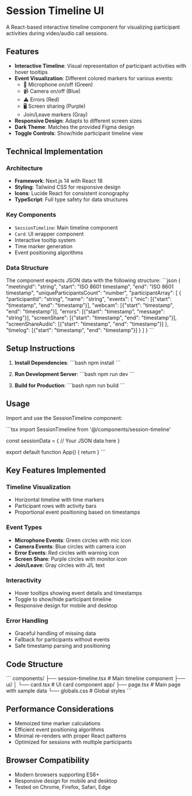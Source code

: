 # Session Timeline UI

A React-based interactive timeline component for visualizing participant activities during video/audio call sessions.

## Features

- **Interactive Timeline**: Visual representation of participant activities with hover tooltips
- **Event Visualization**: Different colored markers for various events:
  - 🎤 Microphone on/off (Green)
  - 📹 Camera on/off (Blue)
  - ⚠️ Errors (Red)
  - 🖥️ Screen sharing (Purple)
  - Join/Leave markers (Gray)
- **Responsive Design**: Adapts to different screen sizes
- **Dark Theme**: Matches the provided Figma design
- **Toggle Controls**: Show/hide participant timeline view

## Technical Implementation

### Architecture
- **Framework**: Next.js 14 with React 18
- **Styling**: Tailwind CSS for responsive design
- **Icons**: Lucide React for consistent iconography
- **TypeScript**: Full type safety for data structures

### Key Components
- `SessionTimeline`: Main timeline component
- `Card`: UI wrapper component
- Interactive tooltip system
- Time marker generation
- Event positioning algorithms

### Data Structure
The component expects JSON data with the following structure:
\`\`\`json
{
  "meetingId": "string",
  "start": "ISO 8601 timestamp",
  "end": "ISO 8601 timestamp", 
  "uniqueParticipantsCount": "number",
  "participantArray": [
    {
      "participantId": "string",
      "name": "string",
      "events": {
        "mic": [{"start": "timestamp", "end": "timestamp"}],
        "webcam": [{"start": "timestamp", "end": "timestamp"}],
        "errors": [{"start": "timestamp", "message": "string"}],
        "screenShare": [{"start": "timestamp", "end": "timestamp"}],
        "screenShareAudio": [{"start": "timestamp", "end": "timestamp"}]
      },
      "timelog": [{"start": "timestamp", "end": "timestamp"}]
    }
  ]
}
\`\`\`

## Setup Instructions

1. **Install Dependencies**:
   \`\`\`bash
   npm install
   \`\`\`

2. **Run Development Server**:
   \`\`\`bash
   npm run dev
   \`\`\`

3. **Build for Production**:
   \`\`\`bash
   npm run build
   \`\`\`

## Usage

Import and use the SessionTimeline component:

\`\`\`tsx
import SessionTimeline from '@/components/session-timeline'

const sessionData = {
  // Your JSON data here
}

export default function App() {
  return <SessionTimeline data={sessionData} />
}
\`\`\`

## Key Features Implemented

### Timeline Visualization
- Horizontal timeline with time markers
- Participant rows with activity bars
- Proportional event positioning based on timestamps

### Event Types
- **Microphone Events**: Green circles with mic icon
- **Camera Events**: Blue circles with camera icon  
- **Error Events**: Red circles with warning icon
- **Screen Share**: Purple circles with monitor icon
- **Join/Leave**: Gray circles with J/L text

### Interactivity
- Hover tooltips showing event details and timestamps
- Toggle to show/hide participant timeline
- Responsive design for mobile and desktop

### Error Handling
- Graceful handling of missing data
- Fallback for participants without events
- Safe timestamp parsing and positioning

## Code Structure

\`\`\`
components/
├── session-timeline.tsx    # Main timeline component
├── ui/
│   └── card.tsx           # UI card component
app/
├── page.tsx               # Main page with sample data
└── globals.css            # Global styles
\`\`\`

## Performance Considerations

- Memoized time marker calculations
- Efficient event positioning algorithms
- Minimal re-renders with proper React patterns
- Optimized for sessions with multiple participants

## Browser Compatibility

- Modern browsers supporting ES6+
- Responsive design for mobile and desktop
- Tested on Chrome, Firefox, Safari, Edge
